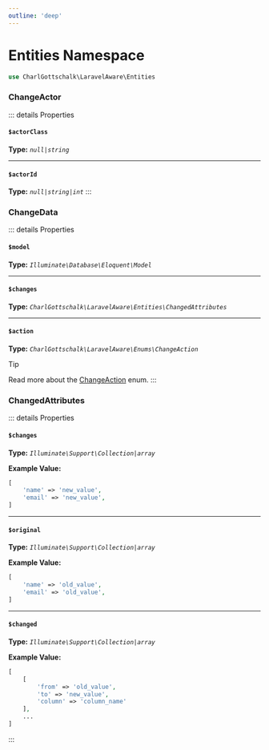 ```yaml
---
outline: 'deep'
---
```


# Entities Namespace

```php
use CharlGottschalk\LaravelAware\Entities
```

### ChangeActor

::: details Properties

#### `$actorClass`

**Type:** _`null|string`_

---

#### `$actorId`

**Type:** _`null|string|int`_
:::

### ChangeData

::: details Properties

#### `$model`

**Type:** _`Illuminate\Database\Eloquent\Model`_

---

#### `$changes`

**Type:** _`CharlGottschalk\LaravelAware\Entities\ChangedAttributes`_

---

#### `$action`

**Type:** _`CharlGottschalk\LaravelAware\Enums\ChangeAction`_

> [!TIP]
> Read more about the [ChangeAction](/api-documentation/enums#changeaction) enum.
:::

### ChangedAttributes

::: details Properties

#### `$changes`

**Type:** _`Illuminate\Support\Collection|array`_

**Example Value:**
```php
[
    'name' => 'new_value',
    'email' => 'new_value',
]
```

---

#### `$original`

**Type:** _`Illuminate\Support\Collection|array`_

**Example Value:**
```php
[
    'name' => 'old_value',
    'email' => 'old_value',
]
```

---

#### `$changed`

**Type:** _`Illuminate\Support\Collection|array`_

**Example Value:**
```php
[
    [
        'from' => 'old_value',
        'to' => 'new_value',
        'column' => 'column_name'
    ],
    ...
]
```
:::
